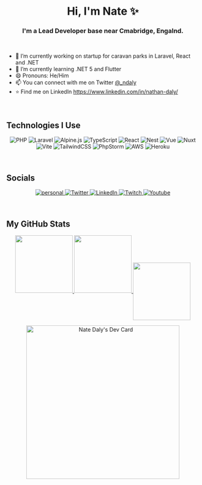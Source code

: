<h1 align="center">Hi, I'm Nate ✨</h1>

<h3 align="center">I'm a Lead Developer base near Cmabridge, Engalnd.</h3>

<br />

- 🔭 I’m currently working on startup for caravan parks in Laravel, React and .NET
- 🌱 I’m currently learning .NET 5 and Flutter
- 😄 Pronouns: He/Him
- 📫 You can connect with me on Twitter [@_ndaly](https://www.twitter.com/_ndaly)
- ⭐ Find me on LinkedIn https://www.linkedin.com/in/nathan-daly/

<br/>

## Technologies I Use
<p align="center">
  <img alt="PHP" src="https://img.shields.io/badge/PHP%207.4+-%23777BB4.svg?style=for-the-badge&logo=php&logoColor=white"/>
  <img alt="Laravel" src="https://img.shields.io/badge/laravel-%23ff2d20.svg?style=for-the-badge&logo=laravel&logoColor=white"/>
  <img alt="Alpine.js" src="https://img.shields.io/badge/alpine.js-%238BC0D0.svg?style=for-the-badge&logo=alpine.js&logoColor=white"/>
  <img alt="TypeScript" src="https://img.shields.io/badge/typescript-%233178C6.svg?style=for-the-badge&logo=typescript&logoColor=%23F7DF1E"/>
  <img alt="React" src="https://img.shields.io/badge/react-%2320232a.svg?style=for-the-badge&logo=react&logoColor=%2361DAFB"/>
  <img alt="Nest" src="https://img.shields.io/badge/Nest.js-%23DE234E.svg?style=for-the-badge&logo=nestjs&logoColor=white"/>
  <img alt="Vue" src="https://img.shields.io/badge/vue-%2320232a.svg?style=for-the-badge&logo=vue.js&logoColor=%234fc08d"/>
  <img alt="Nuxt" src="https://img.shields.io/badge/Nuxt-%2300C58E.svg?style=for-the-badge&logo=nuxt.js&logoColor=white"/>
  <img alt="Vite" src="https://img.shields.io/badge/Vite-%23646CFF.svg?style=for-the-badge&logo=vite&logoColor=white"/>
  <img alt="TailwindCSS" src="https://img.shields.io/badge/tailwind css-%2338B2AC.svg?style=for-the-badge&logo=tailwind-css&logoColor=white"/>
  <img alt="PhpStorm" src="https://img.shields.io/badge/PhpStorm-%23000000.svg?style=for-the-badge&logo=phpstorm&logoColor=white"/>
  <img alt="AWS" src="https://img.shields.io/badge/AWS-%23232F3E.svg?style=for-the-badge&logo=amazon-aws&logoColor=white"/>
  <img alt="Heroku" src="https://img.shields.io/badge/Heroku-%23430098.svg?style=for-the-badge&logo=heroku&logoColor=white"/>
</p>

<br/>

## Socials

<p align="center">
  <a href="https://www.natedaly.com/">
    <img alt="personal" src="https://img.shields.io/badge/personal-%239f7aea.svg?style=for-the-badge&logo=about.me&logoColor=white"/>
  </a>
  
  <a href="https://twitter.com/_ndaly">
    <img alt="Twitter" src="https://img.shields.io/badge/twitter-%231DA1F2.svg?style=for-the-badge&logo=twitter&logoColor=white"/>
  </a>
  
  <a href="https://www.linkedin.com/in/nathan-daly/">
    <img alt="LinkedIn" src="https://img.shields.io/badge/linkedin-%230A66C2.svg?style=for-the-badge&logo=linkedin&logoColor=white"/>
  </a>
  
  <a href="https://www.twitch.tv/phpcast">
    <img alt="Twitch" src="https://img.shields.io/badge/twitch-%239146FF.svg?style=for-the-badge&logo=twitch&logoColor=white"/>
  </a>
  
  <a href="https://www.youtube.com/user/del4nath/videos">
    <img alt="Youtube" src="https://img.shields.io/badge/youtube-%23FF0000.svg?style=for-the-badge&logo=youtube&logoColor=white"/>
  </a>
</p>

<br/>

## My GitHub Stats

<p align="center">
<a href="https://github.com/DouglasDRF">
  <img height="150em" src="https://github-readme-stats.vercel.app/api?username=nathandaly&count_private=true&show_icons=true&theme=radical" />
  <img height="150em" src="https://github-readme-stats-eight-theta.vercel.app/api/top-langs/?username=nathandaly&theme=radical&layout=compact&langs_count=10&exclude_repo=gamebase&hide=objective-c,c,java" />
  <img align="center" height="150em" src="https://github-readme-streak-stats.herokuapp.com/?user=nathandaly&theme=radical"/>
</a>
</p>

<p align="center">
  <a href="https://app.daily.dev/_nate"><img src="https://api.daily.dev/devcards/97f79216ad7a414483d4d7bacdb2b621.png?r=yb9" width="400" alt="Nate Daly's Dev Card"/></a>
</p>
